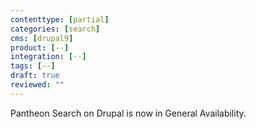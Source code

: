 ```yaml
---
contenttype: [partial]
categories: [search]
cms: [drupal9]
product: [--]
integration: [--]
tags: [--]
draft: true
reviewed: ""
---
```


<Alert title="General Availability" type="info" icon="leaf">

Pantheon Search on Drupal is now in General Availability.
  
</Alert>
